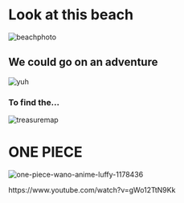 
<h1>Look at this beach  </h1>

![beachphoto](https://user-images.githubusercontent.com/114511578/193091791-2e1b499c-8c90-4021-94c9-49a3ddd5067a.png)

<h2>We could go on an adventure</h2>

![yuh](https://user-images.githubusercontent.com/114511578/193092547-31931b86-3a8f-49f9-a884-c0ea73b4c4be.jpg)

<h3>To find the...</h3>

![treasuremap](https://user-images.githubusercontent.com/114511578/193092789-50373d42-4803-480d-b43c-f05f0874a1da.png)

<h1>ONE PIECE</h1>

![one-piece-wano-anime-luffy-1178436](https://user-images.githubusercontent.com/114511578/193093056-37078621-e6a8-44a5-82c7-5a102568a518.jpg)


<p>https://www.youtube.com/watch?v=gWo12TtN9Kk</p>
